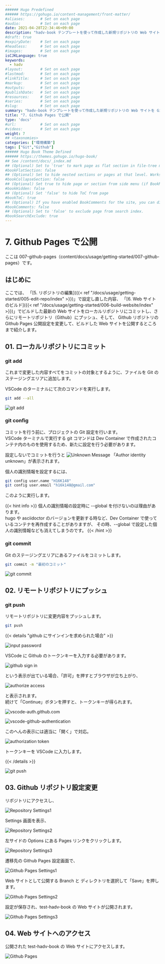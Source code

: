 ```yaml
---
###### Hugo Predefined
###### https://gohugo.io/content-management/front-matter/
#aliases:       # Set on each page
#audio:         # Set on each page
date: 2021-04-28T22:34:46+09:00
description: "hadv-book テンプレートを使って作成した新規リポジトリの Web サイトを Github Pages で公開する参考情報"
#draft: true
#expiryDate:    # Set on each page 
#headless:      # Set on each page
#images:        # Set on each page
isCJKLanguage: true
keywords:
  - hadv
#layout:        # Set on each page
#lastmod:       # Set on each page
#linkTitle:     # Set on each page
#markup:        # Set on each page
#outputs:       # Set on each page
#publishDate:   # Set on each page
#resources:     # Set on each page
#series:        # Set on each page
#slug:          # Set on each page
summary: "hadv-book テンプレートを使って作成した新規リポジトリの Web サイトを Github Pages で公開する手順など"
title: "7. Github Pages で公開"
type: 'docs'
#url:           # Set on each page
#videos:        # Set on each page
weight: 7
## <taxonomies>
categories: ["環境構築"]
tags: ["Git","Github"]
###### Hugo Book Theme Defined
###### https://themes.gohugo.io/hugo-book/
## See /content/docs/_index.md
## (Optional) Set to 'true' to mark page as flat section in file-tree menu (if BookMenuBundle not set)
#bookFlatSection: false
## (Optional) Set to hide nested sections or pages at that level. Works only with file-tree menu mode
#bookCollapseSection: false
## (Optional) Set true to hide page or section from side menu (if BookMenuBundle not set)
#bookHidden: false
## (Optional) Set 'false' to hide ToC from page
#bookToC: true
## (Optional) If you have enabled BookComments for the site, you can disable it for specific pages.
#bookComments: false
## (Optional) Set to 'false' to exclude page from search index.
#bookSearchExclude: true
---
```


# 7. Github Pages で公開

ここは 007-github-pages（content/docs/usage/getting-started/007-github-pages）です。

## はじめに

ここでは、
「[5. リポジトリの編集]({{< ref "/docs/usage/getting-started/005-edit-repo/index" >}})」で設定し直した内容、
「[6. Web サイトのビルド]({{< ref "/docs/usage/getting-started/006-build-website/index" >}})」でビルドした最新の
Web サイトをローカルリポジトリにコミットし、さらにリモートリポジトリ（Github）にプッシュ、そして、
Github リポジトリの Github Pages 公開設定を変更して、ビルドした Web サイトを公開するところまで紹介します。

## 01. ローカルリポジトリにコミット
### git add

これまで変更した内容すべてをコミットの対象とするように、ファイルを Git のステージングエリアに追加します。

VSCode のターミナルにて次のコマンドを実行します。
```bash {linenos=table,linenostart=1}
git add --all
```
![git add](./fig001-git-add.png)

### git config

コミットを行う前に、プロジェクトの Git 設定を行います。  
VSCode ターミナルで実行する git コマンドは Dev Container で作成されたコンテナ内のものを使用するため、新たに設定を行う必要があります。

設定しないでコミットを行うと
![Unknown Message](./fig002-identity-unknown-message.png)
「Author identity unknown」が表示されます。

個人の識別情報を設定するには、
```bash {linenos=table,linenostart=1}
git config user.name "H16K148"
git config user.email "h16k148@gmail.com"
```
このように実行します。  

{{< hint info >}}
個人の識別情報の設定時に --global を付けないのは理由があります。  
hugo や asciidoctor のバージョンを更新する時など、Dev Container で使っているコンテナを再作成することがありますが、
その時、--global で設定した個人の識別情報なども消えてしまうのです。
{{< /hint >}}

### git commit

Git のステージングエリアにあるファイルをコミットします。

```bash {linenos=table,linenostart=1}
git commit -m "最初のコミット"
```
![git commit](./fig003-git-commit.png)

## 02. リモートリポジトリにプッシュ
### git push

リモートリポジトリに変更内容をプッシュします。
```bash {linenos=table,linenostart=1}
git push
```

{{< details "github にサインインを求められた場合" >}}

![input password](./fig006-input-password.png)

VSCode に Github のトークンキーを入力する必要があります。

![github sign in](./fig004-github-sign-in.png)

という表示が出ている場合、「許可」を押すとブラウザが立ち上がり、

![authorize access](./fig005-github-authorize-access.png)

と表示されます。  
続けて「Continue」ボタンを押すと、トークンキーが得られます。

![vscode-auth.github.com](./fig008-vscode-auth-github-com.png)

![vscode-github-authentication](./fig009-vscode-github-authentication.png)

このへんの表示には適当に「開く」で対応。  

![authorization token](./fig010-authorization-token.png)

トークンキーを VSCode に入力します。

{{< /details >}}

![git push](./fig011-git-push.png)

## 03. Github リポジトリ設定変更

リポジトリにアクセスし、

![Repository Settings1](./fig012-github-repository-settings1.png)

Settings 画面を表示、

![Repository Settings2](./fig013-github-repository-settings2.png)

左サイドの Options にある Pages リンクをクリックします。

![Repository Settings3](./fig014-github-repository-settings3.png)

遷移先の Github Pages 設定画面で、

![Github Pages Settings1](./fig015-github-pages-settings1.png)

Web サイトとして公開する Branch と ディレクトリを選択して「Save」を押します。

![Github Pages Settings2](./fig016-github-pages-settings2.png)

設定が保存され、test-hadv-book の Web サイトが公開されます。

![Github Pages Settings3](./fig017-github-pages-settings3.png)

## 04. Web サイトへのアクセス

公開された test-hadv-book の Web サイトにアクセスします。

![Github Pages](./fig018-github-pages.png)
